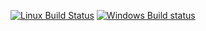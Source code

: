 [![Linux Build Status](https://travis-ci.org/gaborcsardi/praise.svg?branch=master)](https://travis-ci.org/josephwb/malign)
[![Windows Build status](https://ci.appveyor.com/api/projects/status/github/josephwb/malign?svg=true)](https://ci.appveyor.com/project/josephwb/malign)
